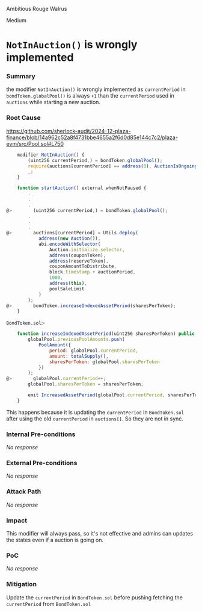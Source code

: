 Ambitious Rouge Walrus

Medium

# `NotInAuction()` is wrongly implemented

### Summary

the modifier `NotInAuction()` is wrongly implemented as `currentPeriod` in `bondToken.globalPool()` is always `+1`
than the `currentPeriod` used in `auctions` while starting a new auction.

### Root Cause

https://github.com/sherlock-audit/2024-12-plaza-finance/blob/14a962c52a8f4731bbe4655a2f6d0d85e144c7c2/plaza-evm/src/Pool.sol#L750

```javascript
    modifier NotInAuction() {
        (uint256 currentPeriod,) = bondToken.globalPool();
        require(auctions[currentPeriod] == address(0), AuctionIsOngoing());
        _;
    }
```

```javascript
    function startAuction() external whenNotPaused {
        .
        .
        .
@>        (uint256 currentPeriod,) = bondToken.globalPool();
        .
        .
        .
@>        auctions[currentPeriod] = Utils.deploy(
            address(new Auction()),
            abi.encodeWithSelector(
                Auction.initialize.selector,
                address(couponToken),
                address(reserveToken),
                couponAmountToDistribute,
                block.timestamp + auctionPeriod,
                1000,
                address(this),
                poolSaleLimit
            )
        );
@>        bondToken.increaseIndexedAssetPeriod(sharesPerToken);
    }
```

`BondToken.sol`:-

```javascript
    function increaseIndexedAssetPeriod(uint256 sharesPerToken) public onlyRole(DISTRIBUTOR_ROLE) whenNotPaused {
        globalPool.previousPoolAmounts.push(
            PoolAmount({
                period: globalPool.currentPeriod,
                amount: totalSupply(),
                sharesPerToken: globalPool.sharesPerToken
            })
        );
@>        globalPool.currentPeriod++;
        globalPool.sharesPerToken = sharesPerToken;

        emit IncreasedAssetPeriod(globalPool.currentPeriod, sharesPerToken);
    }
```

This happens because it is updating the `currentPeriod` in `BondToken.sol` after using the old `currentPeriod` in `auctions[]`. So they are not in sync.

### Internal Pre-conditions

_No response_

### External Pre-conditions

_No response_

### Attack Path

_No response_

### Impact

This modifier will always pass, so it's not effective and admins can updates the states even if a auction is going on.

### PoC

_No response_

### Mitigation

Update the `currentPeriod` in `BondToken.sol` before pushing fetching the `currentPeriod` from `BondToken.sol`